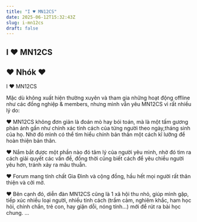 ```yaml
---
title: "I ♥ MN12CS"
date: 2025-06-12T15:32:43Z
slug: i-mn12cs
draft: false
---
```


## I ♥ MN12CS

## ♥ Nhók ♥

I ♥ MN12CS​ ​ ​ ​ ​​ 
 
Mặc dù không xuất hiện thường xuyên và tham gia những hoạt động offline như các đồng nghiệp & members, nhưng mình vẫn yêu MN12CS vì rất nhiều lý do:
 
 
♥ MN12CS không đơn giản là đoán mò hay bói toán, mà là một tấm gương phản ánh gần như chính xác tính cách của từng người theo ngày,tháng sinh của họ. Nhờ đó mình có thể tìm hiểu chính bản thân một cách kĩ lưỡng để hoàn thiện bản thân.
 
 
♥ Nắm bắt được một phần nào đó tâm lý của người yêu mình, nhờ đó tìm ra cách giải quyết các vấn đề, đồng thời cũng biết cách để yêu chiều người yêu hơn, tránh xảy ra mâu thuẫn.
 
 
♥ Forum mang tính chất Gia Đình và cộng đồng, hầu hết mọi người rất thân thiện và cởi mở.
 
 
♥ Bên cạnh đó, diễn đàn MN12CS cũng là 1 xã hội thu nhỏ, giúp mình gặp, tiếp xúc nhiều loại người, nhiều tính cách (trầm cảm, nghiêm khắc, ham học hỏi, chính chắn, trẻ con, hay giận dỗi, nóng tính...) mới để rút ra bài học chung. 
...